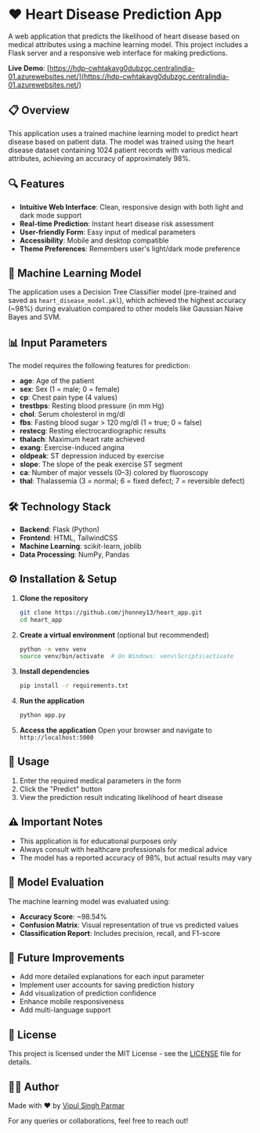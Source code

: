 # ❤️ Heart Disease Prediction App

A web application that predicts the likelihood of heart disease based on medical attributes using a machine learning model. This project includes a Flask server and a responsive web interface for making predictions.

**Live Demo**: [https://hdp-cwhtakavg0dubzgc.centralindia-01.azurewebsites.net/](https://hdp-cwhtakavg0dubzgc.centralindia-01.azurewebsites.net/)

## 📋 Overview

This application uses a trained machine learning model to predict heart disease based on patient data. The model was trained using the heart disease dataset containing 1024 patient records with various medical attributes, achieving an accuracy of approximately 98%.

## 🔍 Features

- **Intuitive Web Interface**: Clean, responsive design with both light and dark mode support
- **Real-time Prediction**: Instant heart disease risk assessment
- **User-friendly Form**: Easy input of medical parameters
- **Accessibility**: Mobile and desktop compatible
- **Theme Preferences**: Remembers user's light/dark mode preference

## 🧠 Machine Learning Model

The application uses a Decision Tree Classifier model (pre-trained and saved as `heart_disease_model.pkl`), which achieved the highest accuracy (~98%) during evaluation compared to other models like Gaussian Naive Bayes and SVM.

## 📊 Input Parameters

The model requires the following features for prediction:

- **age**: Age of the patient
- **sex**: Sex (1 = male; 0 = female)
- **cp**: Chest pain type (4 values)
- **trestbps**: Resting blood pressure (in mm Hg)
- **chol**: Serum cholesterol in mg/dl
- **fbs**: Fasting blood sugar > 120 mg/dl (1 = true; 0 = false)
- **restecg**: Resting electrocardiographic results
- **thalach**: Maximum heart rate achieved
- **exang**: Exercise-induced angina
- **oldpeak**: ST depression induced by exercise
- **slope**: The slope of the peak exercise ST segment
- **ca**: Number of major vessels (0–3) colored by fluoroscopy
- **thal**: Thalassemia (3 = normal; 6 = fixed defect; 7 = reversible defect)

## 🛠️ Technology Stack

- **Backend**: Flask (Python)
- **Frontend**: HTML, TailwindCSS
- **Machine Learning**: scikit-learn, joblib
- **Data Processing**: NumPy, Pandas

## ⚙️ Installation & Setup

1. **Clone the repository**
   ```bash
   git clone https://github.com/jhonney13/heart_app.git
   cd heart_app
   ```

2. **Create a virtual environment** (optional but recommended)
   ```bash
   python -m venv venv
   source venv/bin/activate  # On Windows: venv\Scripts\activate
   ```

3. **Install dependencies**
   ```bash
   pip install -r requirements.txt
   ```

4. **Run the application**
   ```bash
   python app.py
   ```

5. **Access the application**
   Open your browser and navigate to `http://localhost:5000`

## 📱 Usage

1. Enter the required medical parameters in the form
2. Click the "Predict" button
3. View the prediction result indicating likelihood of heart disease

## ⚠️ Important Notes

- This application is for educational purposes only
- Always consult with healthcare professionals for medical advice
- The model has a reported accuracy of 98%, but actual results may vary

## 🧪 Model Evaluation

The machine learning model was evaluated using:
- **Accuracy Score**: ~98.54%
- **Confusion Matrix**: Visual representation of true vs predicted values
- **Classification Report**: Includes precision, recall, and F1-score

## 🔄 Future Improvements

- Add more detailed explanations for each input parameter
- Implement user accounts for saving prediction history
- Add visualization of prediction confidence
- Enhance mobile responsiveness
- Add multi-language support

## 📄 License

This project is licensed under the MIT License - see the [LICENSE](LICENSE) file for details.

## 👨‍💻 Author

Made with ❤️ by [Vipul Singh Parmar](https://github.com/jhonney13)

For any queries or collaborations, feel free to reach out!
